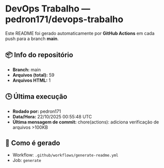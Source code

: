 # DevOps Trabalho — pedron171/devops-trabalho

Este README foi gerado automaticamente por **GitHub Actions** em cada push para a branch **main**.

## 📦 Info do repositório
- **Branch:** main
- **Arquivos (total):** 59
- **Arquivos HTML:** 1

## 🕒 Última execução
- **Rodado por:** pedron171
- **Data/Hora:** 22/10/2025 00:55:48 UTC
- **Última mensagem de commit:** chore(actions): adiciona verificação de arquivos >100KB

## 🔧 Como é gerado
- Workflow: `.github/workflows/generate-readme.yml`
- Job: `generate`
